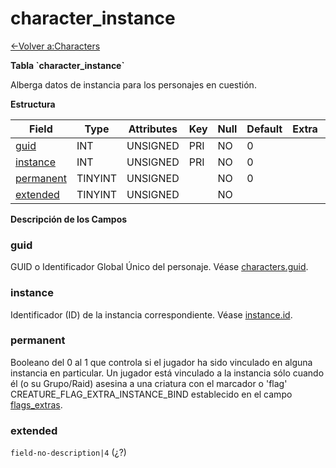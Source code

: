 # character\_instance

[<-Volver a:Characters](database-characters.md)

**Tabla \`character\_instance\`**

Alberga datos de instancia para los personajes en cuestión.

**Estructura**

| Field          | Type    | Attributes | Key | Null | Default | Extra | Comment |
| -------------- | ------- | ---------- | --- | ---- | ------- | ----- | ------- |
| [guid][1]      | INT     | UNSIGNED   | PRI | NO   | 0       |       |         |
| [instance][2]  | INT     | UNSIGNED   | PRI | NO   | 0       |       |         |
| [permanent][3] | TINYINT | UNSIGNED   |     | NO   | 0       |       |         |
| [extended][4]  | TINYINT | UNSIGNED   |     | NO   |         |       |         |

[1]: #guid
[2]: #instance
[3]: #permanent
[4]: #extended

**Descripción de los Campos**

### guid

GUID o Identificador Global Único del personaje. Véase [characters.guid](characters#guid).

### instance

Identificador (ID) de la instancia correspondiente. Véase [instance.id](instance#id).

### permanent

Booleano del 0 al 1 que controla si el jugador ha sido vinculado en alguna instancia en particular. Un jugador está vinculado a la instancia sólo cuando él (o su Grupo/Raid) asesina a una criatura con el marcador o 'flag' CREATURE\_FLAG\_EXTRA\_INSTANCE\_BIND establecido en el campo [flags\_extras](creature_template#creature_template-flags_extra).

### extended

`field-no-description|4` (¿?)
